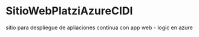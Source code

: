 # SitioWebPlatziAzureCIDI
sitio para despliegue de apliaciones continua con app web - logic en azure

